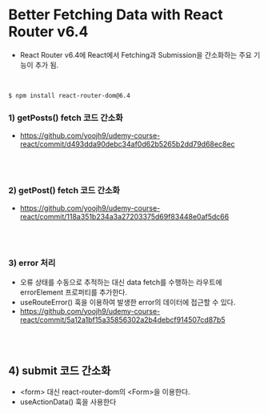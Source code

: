 # Better Fetching Data with React Router v6.4

- React Router v6.4에 React에서 Fetching과 Submission을 간소화하는 주요 기능이 추가 됨.

<br>

```bash
$ npm install react-router-dom@6.4
```

### 1) getPosts() fetch 코드 간소화

- https://github.com/yoojh9/udemy-course-react/commit/d493dda90debc34af0d62b5265b2dd79d68ec8ec


<br><br>

### 2) getPost() fetch 코드 간소화
- https://github.com/yoojh9/udemy-course-react/commit/118a351b234a3a27203375d69f83448e0af5dc66

<br><br>

### 3) error 처리
- 오류 상태를 수동으로 추적하는 대신 data fetch를 수행하는 라우트에 errorElement 프로퍼티를 추가한다.
- useRouteError() 훅을 이용하여 발생한 error의 데이터에 접근할 수 있다.
- https://github.com/yoojh9/udemy-course-react/commit/5a12a1bf15a35856302a2b4debcf914507cd87b5

<br><br>

## 4) submit 코드 간소화
- \<form\> 대신 react-router-dom의 \<Form\>을 이용한다.
- useActionData() 훅을 사용한다

